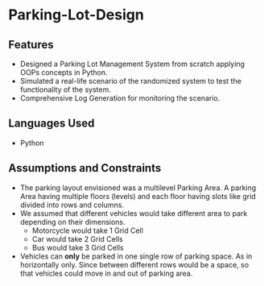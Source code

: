 # Parking-Lot-Design
## Features
- Designed a Parking Lot Management System from scratch applying OOPs concepts in Python.
- Simulated a real-life scenario of the randomized system to test the functionality of the system.
- Comprehensive Log Generation for monitoring the scenario.

## Languages Used
- Python

## Assumptions and Constraints
- The parking layout envisioned was a multilevel Parking Area. A parking Area having multiple floors (levels) and each floor having slots like grid divided into rows and columns.
- We assumed that different vehicles would take different area to park depending on their dimensions. 
  - Motorcycle would take 1 Grid Cell
  - Car would take 2 Grid Cells
  - Bus would take 3 Grid Cells
- Vehicles can **only** be parked in one single row of parking space. As in horizontally only. Since between different rows would be a space, so that vehicles could move in and out of parking area.
